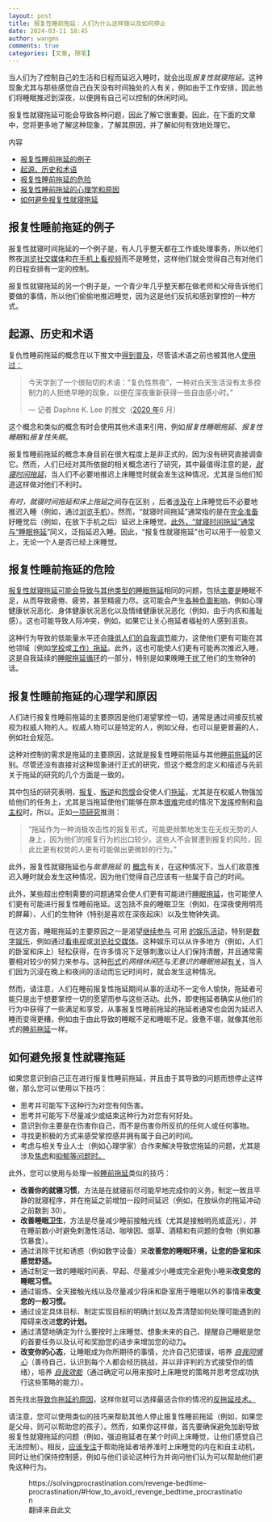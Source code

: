 ```yaml
---
layout: post
title: 报复性睡前拖延：人们为什么这样做以及如何停止
date: 2024-03-11 18:45
author: wangms
comments: true
categories: [文章, 随笔]
---
```

<!-- wp:paragraph -->
<p>当人们为了控制自己的生活和日程而延迟入睡时，就会出现<em>报复性就寝拖延。</em>这种现象尤其与那些感觉自己白天没有时间独处的人有关，例如由于工作安排，因此他们将睡眠推迟到深夜，以便拥有自己可以控制的休闲时间。</p>
<!-- /wp:paragraph -->

<!-- wp:paragraph -->
<p>报复性就寝拖延可能会导致各种问题，因此了解它很重要。因此，在下面的文章中，您将更多地了解这种现象，了解其原因，并了解如何有效地处理它。</p>
<!-- /wp:paragraph -->

<!-- wp:paragraph -->
<p>内容<a href="https://solvingprocrastination.com/revenge-bedtime-procrastination/#"></a></p>
<!-- /wp:paragraph -->

<!-- wp:list -->
<ul><li><a href="https://solvingprocrastination.com/revenge-bedtime-procrastination/#Examples_of_revenge_bedtime_procrastination">报复性睡前拖延的例子</a></li><li><a href="https://solvingprocrastination.com/revenge-bedtime-procrastination/#Origin_history_and_terminology">起源、历史和术语</a></li><li><a href="https://solvingprocrastination.com/revenge-bedtime-procrastination/#Dangers_of_revenge_bedtime_procrastination">报复性睡前拖延的危险</a></li><li><a href="https://solvingprocrastination.com/revenge-bedtime-procrastination/#Psychology_and_causes_of_revenge_bedtime_procrastination">报复性睡前拖延的心理学和原因</a></li><li><a href="https://solvingprocrastination.com/revenge-bedtime-procrastination/#How_to_avoid_revenge_bedtime_procrastination">如何避免报复性就寝拖延</a></li></ul>
<!-- /wp:list -->

<!-- wp:heading -->
<h2>报复性睡前拖延的例子</h2>
<!-- /wp:heading -->

<!-- wp:paragraph -->
<p>报复性就寝时间拖延的一个例子是，有人几乎整天都在工作或处理事务，所以他们熬夜<a href="https://solvingprocrastination.com/social-media-procrastination/">浏览社交媒体</a>和<a href="https://solvingprocrastination.com/online-procrastination/">在手机上看视频</a>而不是睡觉，这样他们就会觉得自己有对他们的日程安排有一定的控制。</p>
<!-- /wp:paragraph -->

<!-- wp:paragraph -->
<p>报复性就寝拖延的另一个例子是，一个青少年几乎整天都在做老师和父母告诉他们要做的事情，所以他们偷偷地推迟睡觉，因为这是他们反抗和感到掌控的一种方式。</p>
<!-- /wp:paragraph -->

<!-- wp:heading -->
<h2>起源、历史和术语</h2>
<!-- /wp:heading -->

<!-- wp:paragraph -->
<p>复仇性睡前拖延的概念在以下推文中<a href="http://web.archive.org/web/20211017092601/https:/www.bbc.com/worklife/article/20201123-the-psychology-behind-revenge-bedtime-procrastination">得到普及</a>，尽管该术语之前也被其他人<a href="http://web.archive.org/web/20211017092601/https:/www.bbc.com/worklife/article/20201123-the-psychology-behind-revenge-bedtime-procrastination">使用过：</a></p>
<!-- /wp:paragraph -->

<!-- wp:quote -->
<blockquote class="wp-block-quote"><p>今天学到了一个很贴切的术语：“复仇性熬夜”，一种对白天生活没有太多控制力的人拒绝早睡的现象，以便在深夜重新获得一些自由感小时。”</p><p>— 记者 Daphne K. Lee 的推文（<a href="http://web.archive.org/web/20211017093350/https:/twitter.com/daphnekylee/status/1277101831693275136">2020 年</a>6 月）</p></blockquote>
<!-- /wp:quote -->

<!-- wp:paragraph -->
<p>这个概念和类似的概念有时会使用其他术语来引用，例如<em>报复性睡眠拖延</em>、<em>报复性睡眠</em>和<em>报复性失眠</em>。</p>
<!-- /wp:paragraph -->

<!-- wp:paragraph -->
<p>报复性睡前拖延的概念本身目前在很大程度上是非正式的，因为没有研究直接调查它。然而，人们已经对其所依据的相关概念进行了研究，其中最值得注意的是，<a href="https://solvingprocrastination.com/bedtime-procrastination/"><em>就寝时间拖延</em></a>，当人们不必要地推迟上床睡觉时就会发生这种情况，尤其是当他们知道这样做对他们不利时。</p>
<!-- /wp:paragraph -->

<!-- wp:paragraph -->
<p><em>有时，就寝时间拖延和床上拖延</em>之间存在区别&nbsp;，后者<a href="https://doi.org/10.3390/ijerph17165892">涉及</a>在上床睡觉后不必要地推迟入睡（例如，通过<a href="https://solvingprocrastination.com/online-procrastination/">浏览手机</a>）。然而，“就寝时间拖延”通常指的是在<a href="https://doi.org/10.1016/B978-0-12-802862-9.00005-0">完全准备</a>好睡觉后（例如，在放下手机之后）延迟上床睡觉。<a href="https://solvingprocrastination.com/sleep-procrastination/">此外，“就寝时间拖延”通常与“睡眠拖延</a>”同义，泛指延迟入睡。因此，“报复性就寝拖延”也可以用于一般意义上，无论一个人是否已经上床睡觉。</p>
<!-- /wp:paragraph -->

<!-- wp:heading -->
<h2>报复性睡前拖延的危险</h2>
<!-- /wp:heading -->

<!-- wp:paragraph -->
<p><a href="https://solvingprocrastination.com/sleep-procrastination/">报复性就寝拖延可能会导致与其他类型的睡眠拖延</a>相同的问题，包括<a href="https://doi.org/10.1016/j.smrv.2022.101697">主要是</a>睡眠不足，从而导致疲倦、疲劳，甚至精疲力尽。这可能会产生<a href="https://solvingprocrastination.com/procrastination-dangers/">各种负面影响</a>，例如心理健康状况恶化、身体健康状况恶化以及情绪健康状况恶化（例如，由于内疚和羞耻感）。这也可能导致人际冲突，例如，如果它让关心拖延者福祉的人感到沮丧。</p>
<!-- /wp:paragraph -->

<!-- wp:paragraph -->
<p>这种行为导致的低能量水平还会<a href="https://doi.org/10.1002/job.2084">降低人们的</a><a href="https://doi.org/10.1111/joop.12191">自我调节</a>能力，这使他们更有可能在其他领域（例如<a href="https://solvingprocrastination.com/academic-procrastination/">学校</a>或<a href="https://solvingprocrastination.com/workplace-procrastination/">工作）</a><a href="https://doi.org/10.3389/fpsyg.2018.02029">拖延</a>。此外，这也可能使人们更有可能再次推迟入睡，这是自我延续的<a href="https://solvingprocrastination.com/procrastination-cycle/">睡眠拖延循环</a>的一部分，特别是如果晚睡<a href="https://solvingprocrastination.com/sleep-procrastination/">干扰了</a>他们的生物钟的话。<a href="https://solvingprocrastination.com/academic-procrastination/"></a><a href="https://solvingprocrastination.com/workplace-procrastination/"></a><a href="https://solvingprocrastination.com/procrastination-cycle/"></a><a href="https://solvingprocrastination.com/sleep-procrastination/"></a></p>
<!-- /wp:paragraph -->

<!-- wp:heading -->
<h2>报复性睡前拖延的心理学和原因</h2>
<!-- /wp:heading -->

<!-- wp:paragraph -->
<p>人们进行报复性睡前拖延的主要原因是他们渴望掌控一切，通常是通过间接反抗被视为权威人物的人。权威人物可以是特定的人，例如父母，也可以是更普遍的人，例如社会规范。</p>
<!-- /wp:paragraph -->

<!-- wp:paragraph -->
<p>这种对控制的需求是拖延的主要原因，这就是报复性睡前拖延与其他<a href="https://solvingprocrastination.com/bedtime-procrastination/">睡前拖延</a>的区别。尽管还没有直接对这种现象进行正式的研究，但这个概念的定义和描述与先前关于拖延的研究的几个方面是一致的。</p>
<!-- /wp:paragraph -->

<!-- wp:paragraph -->
<p>其中包括的研究表明，<a href="https://doi.org/10.1016/0191-8869(94)90090-6">报复</a>、<a href="https://doi.org/10.1037/0033-2909.133.1.65">叛逆</a>和<a href="https://doi.org/10.3200/SOCP.149.2.241-257">怨恨</a>会促使人们<a href="https://doi.org/10.1016/S0191-8869(00)00019-2">拖延</a>，尤其是在权威人物强加给他们的任务上，尤其是当拖延使他们能够在原本<a href="https://doi.org/10.1016/0092-6566(88)90015-3">很难</a>完成的情况下<a href="https://doi.org/10.1111/ap.12173">发挥</a>控制和<a href="https://doi.org/10.1016/bs.adms.2019.01.001">自主权</a>时。所以。正如<a href="https://doi.org/10.1016/0191-8869(94)90090-6">一项研究</a>推测：<a href="https://doi.org/10.1016/0092-6566(88)90015-3"></a><a href="https://doi.org/10.1016/0191-8869(94)90090-6"></a></p>
<!-- /wp:paragraph -->

<!-- wp:quote -->
<blockquote class="wp-block-quote"><p>“拖延作为一种消极攻击性的报复形式，可能更频繁地发生在无权无势的人身上，因为他们的报复行为的出口较少。这些人不会冒遭到报复的风险，因此比更有权势的人更有可能做出更微妙的行为。”</p></blockquote>
<!-- /wp:quote -->

<!-- wp:paragraph -->
<p>此外，报复性就寝拖延也与<em>故意拖延</em>&nbsp;的&nbsp;<a href="https://doi.org/10.1080/15402002.2018.1491850">概念</a>有关，在这种情况下，当人们故意推迟入睡时就会发生这种情况，因为他们觉得自己应该有一些属于自己的时间。<em></em></p>
<!-- /wp:paragraph -->

<!-- wp:paragraph -->
<p>此外，某些超出控制需要的问题通常会使人们更有可能进行<a href="https://solvingprocrastination.com/sleep-procrastination/">睡眠拖延</a>，也可能使人们更有可能进行报复性睡前拖延。这包括不良的睡眠卫生（例如，在深夜使用明亮的屏幕）、人们的生物钟（特别是喜欢在深夜起床）以及生物钟失调。</p>
<!-- /wp:paragraph -->

<!-- wp:paragraph -->
<p>在这方面，睡眠拖延的主要原因之一是渴望<a href="https://doi.org/10.3389/fpsyg.2014.00611">继续参与</a>&nbsp;可用&nbsp;<a href="https://doi.org/10.1080/15205436.2019.1606246">的娱乐活动</a>，特别是<a href="https://doi.org/10.1037/apl0000818">数字娱乐</a><em>，</em>例如通过<a href="https://doi.org/10.1177/0093650216686877">看电视</a>或<a href="https://solvingprocrastination.com/social-media-procrastination/">浏览社交媒体</a>。这种娱乐可以从许多地方（例如，人们的卧室和床上）轻松获得，在许多情况下足够刺激以让人们保持清醒，并且通常需要相对较少的努力来参与。这种<a href="https://doi.org/10.1037/apl0000818">形式</a>的<em>网络休闲</em>还与<em>无意识的睡眠拖延</em><a href="https://doi.org/10.1080/15402002.2018.1491850">有关</a>，当人们因为沉浸在晚上和夜间的活动而忘记时间时，就会发生这种情况。<em></em></p>
<!-- /wp:paragraph -->

<!-- wp:paragraph -->
<p>然而，请注意，人们在睡前报复性拖延期间从事的活动不一定令人愉快，拖延者可能只是出于想要掌控一切的愿望而参与这些活动。此外，即使拖延者确实从他们的行为中获得了一些满足和享受，从事报复性睡前拖延的拖延者通常也会因为延迟入睡而变得更糟，例如由于由此导致的睡眠不足和睡眠不足。疲惫不堪，就像其他形式的<a href="https://solvingprocrastination.com/bedtime-procrastination/">睡前拖延</a>一样。</p>
<!-- /wp:paragraph -->

<!-- wp:heading -->
<h2>如何避免报复性就寝拖延</h2>
<!-- /wp:heading -->

<!-- wp:paragraph -->
<p>如果您意识到自己正在进行报复性睡前拖延，并且由于其导致的问题而想停止这样做，那么您可以使用以下技巧：</p>
<!-- /wp:paragraph -->

<!-- wp:list -->
<ul><li>思考并可能写下这种行为对您有何伤害。</li><li>思考并可能写下尽量减少或结束这种行为对您有何好处。</li><li>意识到你主要是在伤害你自己，而不是伤害你所反抗的任何人或任何事物。</li><li>寻找更积极的方式来感受掌控感并拥有属于自己的时间。</li><li>考虑与相关专业人士（例如心理学家）合作来解决导致您拖延的问题，尤其是涉及<a href="https://solvingprocrastination.com/anxiety/">焦虑</a>和<a href="https://solvingprocrastination.com/depression/">抑郁等问题时。</a></li></ul>
<!-- /wp:list -->

<!-- wp:paragraph -->
<p>此外，您可以使用与处理一般<a href="https://solvingprocrastination.com/bedtime-procrastination/">睡前拖延</a>类似的技巧：</p>
<!-- /wp:paragraph -->

<!-- wp:list -->
<ul><li><strong>改善你的就寝习惯</strong>，方法是在就寝前尽可能早地完成你的义务，制定一致且平静的就寝程序，并在拖延之前增加一段时间延迟（例如，在放纵你的拖延冲动之前数到 30）。</li><li><strong>改善睡眠卫生</strong>，方法是尽量减少睡前接触光线（尤其是接触明亮或蓝光），并在睡前数小时避免刺激性活动、咖啡因、烟草、酒精和有问题的食物（例如暴饮暴食）。</li><li><strong></strong>通过消除干扰和诱惑（例如数字设备）来<strong>改善您的睡眠环境，让您的卧室和床感觉舒适。</strong></li><li><strong></strong>通过制定一致的睡眠时间表、早起、尽量减少小睡或完全避免小睡来<strong>改变您的睡眠习惯。</strong></li><li><strong></strong>通过锻炼、全天接触光线以及尽量减少将床和卧室用于睡眠以外的事情来<strong>改变您的一般习惯。</strong></li><li><strong></strong>通过设定具体目标、制定实现目标的明确计划以及弄清楚如何处理可能遇到的障碍来改进<strong>您的计划。</strong></li><li><strong></strong>通过清楚地确定为什么要按时上床睡觉、想象未来的自己、提醒自己睡眠是您的首要任务以及认可和奖励您的进步来增加您的动力<strong>。</strong></li><li><strong>改变你的心态</strong>，让睡眠成为你所期待的事情，允许自己犯错误，培养&nbsp;<a href="https://solvingprocrastination.com/self-compassion/"><em>自我同情心</em></a>（善待自己，认识到每个人都会经历挑战，并以非评判的方式接受你的情绪），培养&nbsp;<a href="https://solvingprocrastination.com/self-efficacy/"><em>自我效能</em></a>（通过确定可以用来按时上床睡觉的策略并思考您成功执行这些策略的能力）。</li></ul>
<!-- /wp:list -->

<!-- wp:paragraph -->
<p>首先找出<a href="https://solvingprocrastination.com/why-people-procrastinate/">导致你拖延的原因</a>，这样你就可以选择最适合你的情况的<a href="https://solvingprocrastination.com/how-to-stop-procrastinating/">反拖延技术。</a></p>
<!-- /wp:paragraph -->

<!-- wp:paragraph -->
<p>请注意，您可以使用类似的技巧来帮助其他人停止报复性睡前拖延（例如，如果您是父母，则可以帮助您的孩子）。然而，如果你这样做，首先要确保避免加剧导致报复性就寝拖延的问题（例如，强迫拖延者在某个时间上床睡觉，让他们感觉自己无法控制）。相反，<a href="https://doi.org/10.1007/s12144-018-9825-7">应该专注</a>于帮助拖延者培养准时上床睡觉的内在和自主动机，同时让他们保持控制感，例如与他们谈论这种行为并询问他们认为可以帮助他们避免这种行为。</p>
<!-- /wp:paragraph -->

<!-- wp:embed {"url":"https://solvingprocrastination.com/revenge-bedtime-procrastination/#How_to_avoid_revenge_bedtime_procrastination","type":"wp-embed","providerNameSlug":"solving-procrastination"} -->
<figure class="wp-block-embed is-type-wp-embed is-provider-solving-procrastination wp-block-embed-solving-procrastination"><div class="wp-block-embed__wrapper">
https://solvingprocrastination.com/revenge-bedtime-procrastination/#How_to_avoid_revenge_bedtime_procrastination
</div><figcaption>翻译来自此文</figcaption></figure>
<!-- /wp:embed -->
